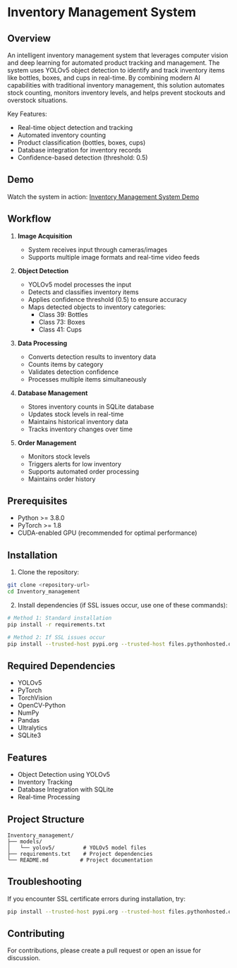 # Inventory Management System

## Overview
An intelligent inventory management system that leverages computer vision and deep learning for automated product tracking and management. The system uses YOLOv5 object detection to identify and track inventory items like bottles, boxes, and cups in real-time. By combining modern AI capabilities with traditional inventory management, this solution automates stock counting, monitors inventory levels, and helps prevent stockouts and overstock situations.

Key Features:
- Real-time object detection and tracking
- Automated inventory counting
- Product classification (bottles, boxes, cups)
- Database integration for inventory records
- Confidence-based detection (threshold: 0.5)

## Demo
Watch the system in action: [Inventory Management System Demo](https://youtu.be/qiGpGm3XUYU?si=9r2ulWlZxj84Y0Qb)

## Workflow
1. **Image Acquisition**
   - System receives input through cameras/images
   - Supports multiple image formats and real-time video feeds

2. **Object Detection**
   - YOLOv5 model processes the input
   - Detects and classifies inventory items
   - Applies confidence threshold (0.5) to ensure accuracy
   - Maps detected objects to inventory categories:
     - Class 39: Bottles
     - Class 73: Boxes
     - Class 41: Cups

3. **Data Processing**
   - Converts detection results to inventory data
   - Counts items by category
   - Validates detection confidence
   - Processes multiple items simultaneously

4. **Database Management**
   - Stores inventory counts in SQLite database
   - Updates stock levels in real-time
   - Maintains historical inventory data
   - Tracks inventory changes over time

5. **Order Management**
   - Monitors stock levels
   - Triggers alerts for low inventory
   - Supports automated order processing
   - Maintains order history

## Prerequisites
- Python >= 3.8.0
- PyTorch >= 1.8
- CUDA-enabled GPU (recommended for optimal performance)

## Installation

1. Clone the repository:
```bash
git clone <repository-url>
cd Inventory_management
```

2. Install dependencies (if SSL issues occur, use one of these commands):
```bash
# Method 1: Standard installation
pip install -r requirements.txt

# Method 2: If SSL issues occur
pip install --trusted-host pypi.org --trusted-host files.pythonhosted.org -r requirements.txt
```

## Required Dependencies
- YOLOv5
- PyTorch
- TorchVision
- OpenCV-Python
- NumPy
- Pandas
- Ultralytics
- SQLite3

## Features
- Object Detection using YOLOv5
- Inventory Tracking
- Database Integration with SQLite
- Real-time Processing

## Project Structure
```
Inventory_management/
├── models/
│   └── yolov5/         # YOLOv5 model files
├── requirements.txt    # Project dependencies
└── README.md          # Project documentation
```

## Troubleshooting
If you encounter SSL certificate errors during installation, try:
```bash
pip install --trusted-host pypi.org --trusted-host files.pythonhosted.org -r requirements.txt
```

## Contributing
For contributions, please create a pull request or open an issue for discussion.
